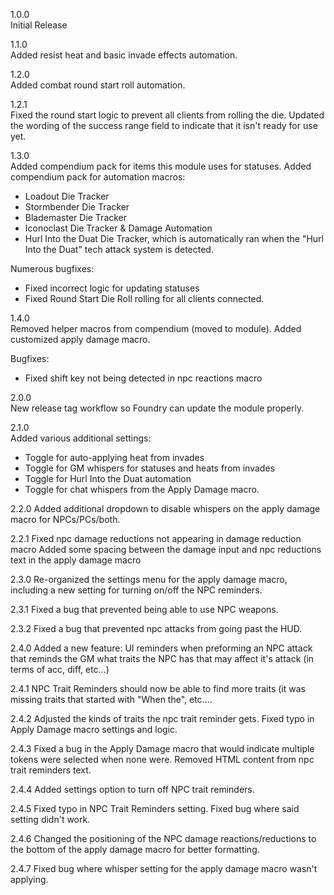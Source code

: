 1.0.0  
Initial Release

1.1.0  
Added resist heat and basic invade effects automation.

1.2.0  
Added combat round start roll automation.

1.2.1  
Fixed the round start logic to prevent all clients from rolling the die.
Updated the wording of the success range field to indicate that it isn't ready for use yet.

1.3.0  
Added compendium pack for items this module uses for statuses. 
Added compendium pack for automation macros:
- Loadout Die Tracker
- Stormbender Die Tracker
- Blademaster Die Tracker
- Iconoclast Die Tracker & Damage Automation
- Hurl Into the Duat Die Tracker, which is automatically ran when the "Hurl Into the Duat" tech attack system is detected.

Numerous bugfixes:
- Fixed incorrect logic for updating statuses
- Fixed Round Start Die Roll rolling for all clients connected.

1.4.0  
Removed helper macros from compendium (moved to module).
Added customized apply damage macro.

Bugfixes:
- Fixed shift key not being detected in npc reactions macro

2.0.0  
New release tag workflow so Foundry can update the module properly.

2.1.0  
Added various additional settings:
- Toggle for auto-applying heat from invades
- Toggle for GM whispers for statuses and heats from invades
- Toggle for Hurl Into the Duat automation
- Toggle for chat whispers from the Apply Damage macro.

2.2.0
Added additional dropdown to disable whispers on the apply damage macro for NPCs/PCs/both.

2.2.1
Fixed npc damage reductions not appearing in damage reduction macro
Added some spacing between the damage input and npc reductions text in the apply damage macro

2.3.0
Re-organized the settings menu for the apply damage macro, including a new setting for turning on/off the NPC reminders.

2.3.1
Fixed a bug that prevented being able to use NPC weapons.

2.3.2
Fixed a bug that prevented npc attacks from going past the HUD.

2.4.0
Added a new feature: UI reminders when preforming an NPC attack that reminds the GM what traits the NPC has that may affect it's attack (in terms of acc, diff, etc...)

2.4.1
NPC Trait Reminders should now be able to find more traits (it was missing traits that started with "When the", etc....

2.4.2
Adjusted the kinds of traits the npc trait reminder gets.
Fixed typo in Apply Damage macro settings and logic.

2.4.3
Fixed a bug in the Apply Damage macro that would indicate multiple tokens were selected when none were.
Removed HTML content from npc trait reminders text.

2.4.4
Added settings option to turn off NPC trait reminders.

2.4.5
Fixed typo in NPC Trait Reminders setting.
Fixed bug where said setting didn't work.

2.4.6
Changed the positioning of the NPC damage reactions/reductions to the bottom of the apply damage macro for better formatting.

2.4.7
Fixed bug where whisper setting for the apply damage macro wasn't applying.